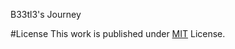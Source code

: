 B33tl3's Journey

#License
This work is published under [MIT](https://github.com/cotes2020/chirpy-starter/blob/master/LICENSE) License.
